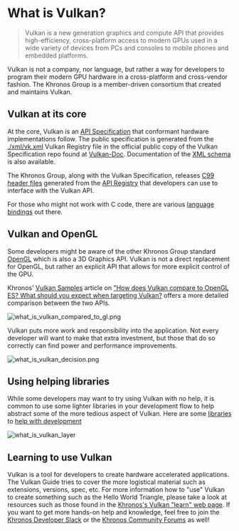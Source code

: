 # What is Vulkan?

> Vulkan is a new generation graphics and compute API that provides high-efficiency, cross-platform access to modern GPUs used in a wide variety of devices from PCs and consoles to mobile phones and embedded platforms.

Vulkan is not a company, nor language, but rather a way for developers to program their modern GPU hardware in a cross-platform and cross-vendor fashion. The Khronos Group is a member-driven consortium that created and maintains Vulkan.

## Vulkan at its core

At the core, Vulkan is an [API Specification](https://www.khronos.org/registry/vulkan/#apispecs) that conformant hardware implementations follow. The public specification is generated from the [./xml/vk.xml](https://github.com/KhronosGroup/Vulkan-Docs/blob/master/xml/vk.xml) Vulkan Registry file in the official public copy of the Vulkan Specification repo found at [Vulkan-Doc](https://github.com/KhronosGroup/Vulkan-Docs). Documentation of the [XML schema](https://www.khronos.org/registry/vulkan/specs/1.2/registry.html) is also available.

The Khronos Group, along with the Vulkan Specification, releases [C99](http://www.open-std.org/jtc1/sc22/wg14/www/standards) [header files](https://github.com/KhronosGroup/Vulkan-Headers/tree/master/include/vulkan) generated from the [API Registry](https://www.khronos.org/registry/vulkan/#apiregistry) that developers can use to interface with the Vulkan API.

For those who might not work with C code, there are various [language](https://github.com/KhronosGroup/Khronosdotorg/blob/main/api/vulkan/resources.md#language-bindings) [bindings](https://github.com/vinjn/awesome-vulkan#bindings) out there.

## Vulkan and OpenGL

Some developers might be aware of the other Khronos Group standard [OpenGL](https://www.khronos.org/opengl/) which is also a 3D Graphics API. Vulkan is not a direct replacement for OpenGL, but rather an explicit API that allows for more explicit control of the GPU.

Khronos' [Vulkan Samples](https://github.com/KhronosGroup/Vulkan-Samples) article on ["How does Vulkan compare to OpenGL ES? What should you expect when targeting Vulkan?](https://github.com/KhronosGroup/Vulkan-Samples/blob/master/samples/vulkan_basics.md) offers a more detailed comparison between the two APIs.

![what_is_vulkan_compared_to_gl.png](../images/what_is_vulkan_compared_to_gl.png)

Vulkan puts more work and responsibility into the application. Not every developer will want to make that extra investment, but those that do so correctly can find power and performance improvements.

![what_is_vulkan_decision.png](../images/what_is_vulkan_decision.png)

## Using helping libraries

While some developers may want to try using Vulkan with no help, it is common to use some lighter libraries in your development flow to help abstract some of the more tedious aspect of Vulkan. Here are some [libraries](https://github.com/KhronosGroup/Khronosdotorg/blob/main/api/vulkan/resources.md#libraries) to [help with development](https://github.com/vinjn/awesome-vulkan#libraries)

![what_is_vulkan_layer](../images/what_is_vulkan_layer.png)

## Learning to use Vulkan

Vulkan is a tool for developers to create hardware accelerated applications. The Vulkan Guide tries to cover the more logistical material such as extensions, versions, spec, etc. For more information how to "use" Vulkan to create something such as the Hello World Triangle, please take a look at resources such as those found in the [Khronos's Vulkan "learn" web page](https://www.vulkan.org/learn). If you want to get more hands-on help and knowledge, feel free to join the [Khronos Developer Slack](https://www.khronos.org/news/permalink/khronos-developer-slack-5bfc62eb261764.20435008) or the [Khronos Community Forums](https://community.khronos.org/) as well!
